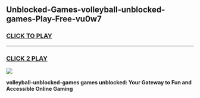 
## Unblocked-Games-volleyball-unblocked-games-Play-Free-vu0w7
<h3>
<a href="https://premium76.site?title=volleyball-unblocked-games&ref=21A">CLICK TO PLAY</a></h3>
<hr>

<h3>
<a href="https://premium76.site?title=volleyball-unblocked-games&ref=21A">CLICK 2 PLAY</a>
  
</h3>

<a href="https://premium76.site?title=volleyball-unblocked-games&ref=21A"><img src="https://clearcache.store/games.png"></a>


**volleyball-unblocked-games games unblocked: Your Gateway to Fun and Accessible Online Gaming**

